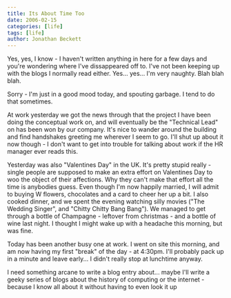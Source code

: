 ```yaml
---
title: Its About Time Too
date: 2006-02-15
categories: [life]
tags: [life]
author: Jonathan Beckett
---
```


Yes, yes, I know - I haven't written anything in here for a few days and you're wondering where I've dissappeared off to. I've not been keeping up with the blogs I normally read either. Yes... yes... I'm very naughty. Blah blah blah.

Sorry - I'm just in a good mood today, and spouting garbage. I tend to do that sometimes.

At work yesterday we got the news through that the project I have been doing the conceptual work on, and will eventually be the "Technical Lead" on has been won by our company. It's nice to wander around the building and find handshakes greeting me wherever I seem to go. I'll shut up about it now though - I don't want to get into trouble for talking about work if the HR manager ever reads this.

Yesterday was also "Valentines Day" in the UK. It's pretty stupid really - single people are supposed to make an extra effort on Valentines Day to woo the object of their affections. Why they can't make that effort all the time is anybodies guess. Even though I'm now happily married, I will admit to buying W flowers, chocolates and a card to cheer her up a bit. I also cooked dinner, and we spent the evening watching silly movies ("The Wedding Singer", and "Chitty Chitty Bang Bang"). We managed to get through a bottle of Champagne - leftover from christmas - and a bottle of wine last night. I thought I might wake up with a headache this morning, but was fine.

Today has been another busy one at work. I went on site this morning, and am now having my first "break" of the day - at 4:30pm. I'll probably pack up in a minute and leave early... I didn't really stop at lunchtime anyway.

I need something arcane to write a blog entry about... maybe I'll write a geeky series of blogs about the history of computing or the internet - because I know all about it without having to even look it up 